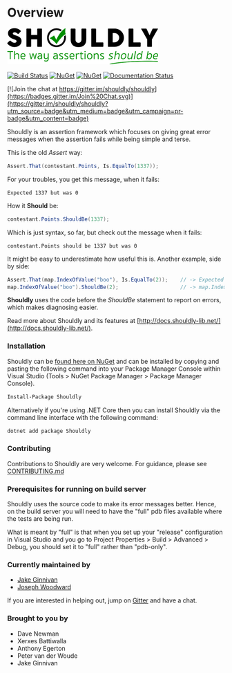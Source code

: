 # Overview

![Shouldly Logo](https://raw.githubusercontent.com/shouldly/shouldly/master/assets/logo_350x84.png)

[![Build Status](https://ci.appveyor.com/api/projects/status/github/shouldly/shouldly?branch=master&svg=true)](https://ci.appveyor.com/project/shouldly/shouldly) [![NuGet](https://img.shields.io/nuget/dt/shouldly.svg)](https://www.nuget.org/packages/Shouldly) [![NuGet](https://img.shields.io/nuget/vpre/shouldly.svg)](https://www.nuget.org/packages/Shouldly) [![Documentation Status](https://readthedocs.org/projects/shouldly/badge/?version=latest)](https://shouldly.readthedocs.org/en/latest/?badge=latest)

[![Join the chat at https://gitter.im/shouldly/shouldly](https://badges.gitter.im/Join%20Chat.svg)](https://gitter.im/shouldly/shouldly?utm_source=badge&utm_medium=badge&utm_campaign=pr-badge&utm_content=badge)

Shouldly is an assertion framework which focuses on giving great error messages when the assertion fails while being simple and terse.

This is the old _Assert_ way:

```csharp
Assert.That(contestant.Points, Is.EqualTo(1337));
```

For your troubles, you get this message, when it fails:

```text
Expected 1337 but was 0
```

How it **Should** be:

```csharp
contestant.Points.ShouldBe(1337);
```

Which is just syntax, so far, but check out the message when it fails:

```text
contestant.Points should be 1337 but was 0
```

It might be easy to underestimate how useful this is. Another example, side by side:

```csharp
Assert.That(map.IndexOfValue("boo"), Is.EqualTo(2));    // -> Expected 2 but was -1
map.IndexOfValue("boo").ShouldBe(2);                    // -> map.IndexOfValue("boo") should be 2 but was -1
```

**Shouldly** uses the code before the _ShouldBe_ statement to report on errors, which makes diagnosing easier.

Read more about Shouldly and its features at [http://docs.shouldly-lib.net/](http://docs.shouldly-lib.net/).

### Installation

Shouldly can be [found here on NuGet](https://www.nuget.org/packages/Shouldly/) and can be installed by copying and pasting the following command into your Package Manager Console within Visual Studio \(Tools &gt; NuGet Package Manager &gt; Package Manager Console\).

```bash
Install-Package Shouldly
```

Alternatively if you're using .NET Core then you can install Shouldly via the command line interface with the following command:

```bash
dotnet add package Shouldly
```

### Contributing

Contributions to Shouldly are very welcome. For guidance, please see [CONTRIBUTING.md](CONTRIBUTING.md)

### Prerequisites for running on build server

Shouldly uses the source code to make its error messages better. Hence, on the build server you will need to have the "full" pdb files available where the tests are being run.

What is meant by "full" is that when you set up your "release" configuration in Visual Studio and you go to Project Properties &gt; Build &gt; Advanced &gt; Debug, you should set it to "full" rather than "pdb-only".

### Currently maintained by

* [Jake Ginnivan](https://github.com/JakeGinnivan)
* [Joseph Woodward](https://github.com/JosephWoodward)

If you are interested in helping out, jump on [Gitter](https://gitter.im/shouldly/shouldly) and have a chat.

### Brought to you by

* Dave Newman
* Xerxes Battiwalla
* Anthony Egerton
* Peter van der Woude
* Jake Ginnivan

